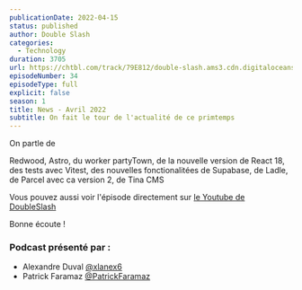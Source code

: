 ```yaml
---
publicationDate: 2022-04-15
status: published
author: Double Slash
categories:
  - Technology
duration: 3705
url: https://chtbl.com/track/79E812/double-slash.ams3.cdn.digitaloceanspaces.com/DS_034_news22.mp3
episodeNumber: 34
episodeType: full
explicit: false
season: 1
title: News - Avril 2022
subtitle: On fait le tour de l'actualité de ce primtemps
---
```


On partle de 

Redwood, Astro, du worker partyTown, de la nouvelle version de React 18, des tests avec Vitest, des nouvelles fonctionalitées de Supabase, de Ladle, de Parcel avec ca version 2, de Tina CMS

Vous pouvez aussi voir l'épisode directement sur [le Youtube de DoubleSlash](https://youtu.be/qH6m3WxUq9k) 

Bonne écoute !



### Podcast présenté par :

- Alexandre Duval [@xlanex6](https://twitter.com/xlanex6)
- Patrick Faramaz [@PatrickFaramaz](https://twitter.com/PatrickFaramaz)
